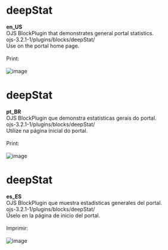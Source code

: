 # deepStat
<b>en_US</b><br>
OJS BlockPlugin that demonstrates general portal statistics.<br>
ojs-3.2.1-1/plugins/blocks/deepStat/<br>
Use on the portal home page.<br><br>
Print:<br><br>
![image](https://github.com/danielsf93/deepStat/assets/114300053/c8244a93-1364-4bbe-bc07-d31eea2669ff)
 <br>

# deepStat
<b>pt_BR</b><br>
OJS BlockPlugin que demonstra estatísticas gerais do portal.<br>
ojs-3.2.1-1/plugins/blocks/deepStat/<br>
Utilize na página inicial do portal.<br><br>
Print:<br><br>
![image](https://github.com/danielsf93/deepStat/assets/114300053/cf340b08-35f4-47cc-80cb-111c55d81f6b)
 <br>

# deepStat
<b>es_ES</b><br>
OJS BlockPlugin que muestra estadísticas generales del portal.<br>
ojs-3.2.1-1/plugins/blocks/deepStat/<br>
Úselo en la página de inicio del portal.<br><br>
Imprimir:<br><br>
![image](https://github.com/danielsf93/deepStat/assets/114300053/7cdf066b-0fca-4493-add0-91c89e590ca8)
 <br>
